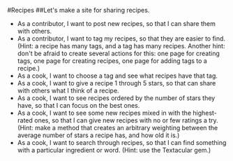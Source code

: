 #Recipes
##Let's make a site for sharing recipes.

* As a contributor, I want to post new recipes, so that I can share them with others.
* As a contributor, I want to tag my recipes, so that they are easier to find. (Hint: a recipe has many tags, and a tag has many recipes. Another hint: don't be afraid to create several actions for this: one page for creating tags, one page for creating recipes, one page for adding tags to a recipe.)
* As a cook, I want to choose a tag and see what recipes have that tag.
* As a cook, I want to give a recipe 1 through 5 stars, so that can share with others what I think of a recipe.
* As a cook, I want to see recipes ordered by the number of stars they have, so that I can focus on the best ones.
* As a cook, I want to see some new recipes mixed in with the highest-rated ones, so that I can give new recipes with no or few ratings a try. (Hint: make a method that creates an arbitrary weighting between the average number of stars a recipe has, and how old it is.)
* As a cook, I want to search through recipes, so that I can find something with a particular ingredient or word. (Hint: use the Textacular gem.)
